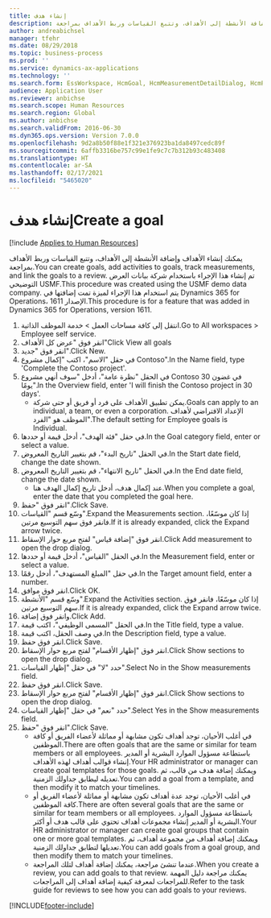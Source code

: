```yaml
---
title: إنشاء هدف
description: يمكنك إنشاء الأهداف وإضافة الأنشطة إلى الأهداف، وتتبع القياسات وربط الأهداف بمراجعة.
author: andreabichsel
manager: tfehr
ms.date: 08/29/2018
ms.topic: business-process
ms.prod: ''
ms.service: dynamics-ax-applications
ms.technology: ''
ms.search.form: EssWorkspace, HcmGoal, HcmMeasurementDetailDialog, HcmPerfJournalAdd, HcmGoalChangeSettings, HcmEmployeeDevelopmentWorkspace
audience: Application User
ms.reviewer: anbichse
ms.search.scope: Human Resources
ms.search.region: Global
ms.author: anbichse
ms.search.validFrom: 2016-06-30
ms.dyn365.ops.version: Version 7.0.0
ms.openlocfilehash: 9d2a8b50f88e1f321e376923ba1da8497cedc89f
ms.sourcegitcommit: 6affb3316be757c99e1fe9c7c7b312b93c483408
ms.translationtype: HT
ms.contentlocale: ar-SA
ms.lasthandoff: 02/17/2021
ms.locfileid: "5465020"
---
```

# <a name="create-a-goal"></a><span data-ttu-id="8a3be-103">إنشاء هدف</span><span class="sxs-lookup"><span data-stu-id="8a3be-103">Create a goal</span></span>

[!include [Applies to Human Resources](../includes/applies-to-hr.md)]

<span data-ttu-id="8a3be-104">يمكنك إنشاء الأهداف وإضافة الأنشطة إلى الأهداف، وتتبع القياسات وربط الأهداف بمراجعة.</span><span class="sxs-lookup"><span data-stu-id="8a3be-104">You can create goals, add activities to goals, track measurements, and link the goals to a review.</span></span> <span data-ttu-id="8a3be-105">تم إنشاء هذا الإجراء باستخدام شركة بيانات العرض التوضيحي USMF.</span><span class="sxs-lookup"><span data-stu-id="8a3be-105">This procedure was created using the USMF demo data company.</span></span> <span data-ttu-id="8a3be-106">يتم استخدام هذا الإجراء لميزة تمت إضافتها في Dynamics 365 for Operations، الإصدار 1611.</span><span class="sxs-lookup"><span data-stu-id="8a3be-106">This procedure is for a feature that was added in Dynamics 365 for Operations, version 1611.</span></span>

1. <span data-ttu-id="8a3be-107">انتقل إلى كافة مساحات العمل > خدمة الموظف الذاتية.</span><span class="sxs-lookup"><span data-stu-id="8a3be-107">Go to All workspaces > Employee self service.</span></span>
2. <span data-ttu-id="8a3be-108">انقر فوق "عرض كل الأهداف"</span><span class="sxs-lookup"><span data-stu-id="8a3be-108">Click View all goals</span></span>
3. <span data-ttu-id="8a3be-109">انقر فوق "جديد".</span><span class="sxs-lookup"><span data-stu-id="8a3be-109">Click New.</span></span>
4. <span data-ttu-id="8a3be-110">في حقل "الاسم"، اكتب "إكمال مشروع Contoso".</span><span class="sxs-lookup"><span data-stu-id="8a3be-110">In the Name field, type 'Complete the Contoso project'.</span></span>
5. <span data-ttu-id="8a3be-111">في الحقل "نظرة عامة"، أدخل "سوف أنهي مشروع Contoso في غضون 30 يومًا".</span><span class="sxs-lookup"><span data-stu-id="8a3be-111">In the Overview field, enter 'I will finish the Contoso project in 30 days'.</span></span>
    * <span data-ttu-id="8a3be-112">يمكن تطبيق الأهداف على فرد أو فريق أو حتى شركة.</span><span class="sxs-lookup"><span data-stu-id="8a3be-112">Goals can apply to an individual, a team, or even a corporation.</span></span> <span data-ttu-id="8a3be-113">الإعداد الافتراضي لأهداف الموظف هو "الفرد".</span><span class="sxs-lookup"><span data-stu-id="8a3be-113">The default setting for Employee goals is Individual.</span></span>  
6. <span data-ttu-id="8a3be-114">في حقل "فئة الهدف"، أدخل قيمة أو حددها.</span><span class="sxs-lookup"><span data-stu-id="8a3be-114">In the Goal category field, enter or select a value.</span></span>
7. <span data-ttu-id="8a3be-115">في الحقل "تاريخ البدء"، قم بتغيير التاريخ المعروض.</span><span class="sxs-lookup"><span data-stu-id="8a3be-115">In the Start date field, change the date shown.</span></span>
8. <span data-ttu-id="8a3be-116">في الحقل "تاريخ الانتهاء"، قم بتغيير التاريخ المعروض.</span><span class="sxs-lookup"><span data-stu-id="8a3be-116">In the End date field, change the date shown.</span></span>
    * <span data-ttu-id="8a3be-117">عند إكمال هدف، أدخل تاريخ إكمال الهدف هنا.</span><span class="sxs-lookup"><span data-stu-id="8a3be-117">When you complete a goal, enter the date that you completed the goal here.</span></span>  
9. <span data-ttu-id="8a3be-118">انقر فوق "حفظ".</span><span class="sxs-lookup"><span data-stu-id="8a3be-118">Click Save.</span></span>
10. <span data-ttu-id="8a3be-119">وسّع قسم "القياسات".</span><span class="sxs-lookup"><span data-stu-id="8a3be-119">Expand the Measurements section.</span></span> <span data-ttu-id="8a3be-120">إذا كان موسّعًا، فانقر فوق سهم التوسيع مرتين.</span><span class="sxs-lookup"><span data-stu-id="8a3be-120">If it is already expanded, click the Expand arrow twice.</span></span>
11. <span data-ttu-id="8a3be-121">انقر فوق "إضافة قياس‬" لفتح مربع حوار الإسقاط‬.</span><span class="sxs-lookup"><span data-stu-id="8a3be-121">Click Add measurement to open the drop dialog.</span></span>
12. <span data-ttu-id="8a3be-122">في الحقل "القياس‬"، أدخل قيمة أو حددها.</span><span class="sxs-lookup"><span data-stu-id="8a3be-122">In the Measurement field, enter or select a value.</span></span>
13. <span data-ttu-id="8a3be-123">في حقل "المبلغ المستهدف"، أدخل رقمًا.</span><span class="sxs-lookup"><span data-stu-id="8a3be-123">In the Target amount field, enter a number.</span></span>
14. <span data-ttu-id="8a3be-124">انقر فوق موافق.</span><span class="sxs-lookup"><span data-stu-id="8a3be-124">Click OK.</span></span>
15. <span data-ttu-id="8a3be-125">وسّع قسم "الأنشطة".</span><span class="sxs-lookup"><span data-stu-id="8a3be-125">Expand the Activities section.</span></span> <span data-ttu-id="8a3be-126">إذا كان موسّعًا، فانقر فوق سهم التوسيع مرتين.</span><span class="sxs-lookup"><span data-stu-id="8a3be-126">If it is already expanded, click the Expand arrow twice.</span></span>
16. <span data-ttu-id="8a3be-127">وانقر فوق إضافة.</span><span class="sxs-lookup"><span data-stu-id="8a3be-127">Click Add.</span></span>
17. <span data-ttu-id="8a3be-128">في الحقل "المسمى الوظيفي"، اكتب قيمة.</span><span class="sxs-lookup"><span data-stu-id="8a3be-128">In the Title field, type a value.</span></span>
18. <span data-ttu-id="8a3be-129">في وصف الحقل، اكتب قيمة.</span><span class="sxs-lookup"><span data-stu-id="8a3be-129">In the Description field, type a value.</span></span>
19. <span data-ttu-id="8a3be-130">انقر فوق حفظ.</span><span class="sxs-lookup"><span data-stu-id="8a3be-130">Click Save.</span></span>
20. <span data-ttu-id="8a3be-131">انقر فوق "إظهار الأقسام‬" لفتح مربع حوار الإسقاط‬.</span><span class="sxs-lookup"><span data-stu-id="8a3be-131">Click Show sections to open the drop dialog.</span></span>
21. <span data-ttu-id="8a3be-132">حدد "لا" في حقل "إظهار القياسات".</span><span class="sxs-lookup"><span data-stu-id="8a3be-132">Select No in the Show measurements field.</span></span>
22. <span data-ttu-id="8a3be-133">انقر فوق حفظ.</span><span class="sxs-lookup"><span data-stu-id="8a3be-133">Click Save.</span></span>
23. <span data-ttu-id="8a3be-134">انقر فوق "إظهار الأقسام‬" لفتح مربع حوار الإسقاط‬.</span><span class="sxs-lookup"><span data-stu-id="8a3be-134">Click Show sections to open the drop dialog.</span></span>
24. <span data-ttu-id="8a3be-135">حدد "نعم" في حقل "إظهار القياسات".</span><span class="sxs-lookup"><span data-stu-id="8a3be-135">Select Yes in the Show measurements field.</span></span>
25. <span data-ttu-id="8a3be-136">انقر فوق "حفظ".</span><span class="sxs-lookup"><span data-stu-id="8a3be-136">Click Save.</span></span>
    * <span data-ttu-id="8a3be-137">في أغلب الأحيان، توجد أهداف تكون مشابهة أو مماثلة لأعضاء الفريق أو كافة الموظفين.</span><span class="sxs-lookup"><span data-stu-id="8a3be-137">There are often goals that are the same or similar for team members or all employees.</span></span>     <span data-ttu-id="8a3be-138">باستطاعة مسؤول الموارد البشرية أو المدير إنشاء قوالب أهداف لهذه الأهداف.</span><span class="sxs-lookup"><span data-stu-id="8a3be-138">Your HR administrator or manager can create goal templates for those goals.</span></span> <span data-ttu-id="8a3be-139">ويمكنك إضافة هدف من قالب، ثم تعديله ليطابق جداولك الزمنية.</span><span class="sxs-lookup"><span data-stu-id="8a3be-139">You can add a goal from a template, and then modify it to match your timelines.</span></span>  
    * <span data-ttu-id="8a3be-140">في أغلب الأحيان، توجد عدة أهداف تكون مشابهة أو مماثلة لأعضاء الفريق أو كافة الموظفين.</span><span class="sxs-lookup"><span data-stu-id="8a3be-140">There are often several goals that are the same or similar for team members or all employees.</span></span>     <span data-ttu-id="8a3be-141">باستطاعة مسؤول الموارد البشرية أو المدير إنشاء مجموعات أهداف تحتوي على قالب هدف أو أكثر.</span><span class="sxs-lookup"><span data-stu-id="8a3be-141">Your HR administrator or manager can create goal groups that contain one or more goal templates.</span></span> <span data-ttu-id="8a3be-142">ويمكنك إضافة أهداف من مجموعة أهداف، ثم تعديلها لتطابق جداولك الزمنية.</span><span class="sxs-lookup"><span data-stu-id="8a3be-142">You can add goals from a goal group, and then modify them to match your timelines.</span></span>  
    * <span data-ttu-id="8a3be-143">عندما تنشئ مراجعة، يمكنك إضافة أهداف لتلك المراجعة.</span><span class="sxs-lookup"><span data-stu-id="8a3be-143">When you create a review, you can add goals to that review.</span></span> <span data-ttu-id="8a3be-144">يمكنك مراجعة دليل المهمة للمراجعات لمعرفة كيفية إضافة أهداف إلى المراجعات.</span><span class="sxs-lookup"><span data-stu-id="8a3be-144">Refer to the task guide for reviews to see how you can add goals to your reviews.</span></span>  



[!INCLUDE[footer-include](../includes/footer-banner.md)]
